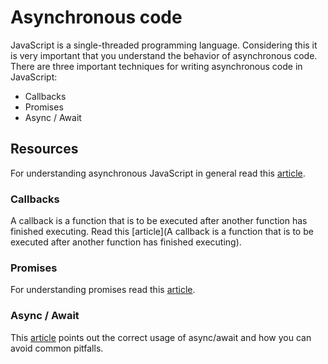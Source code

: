 # Asynchronous code
JavaScript is a single-threaded programming language. Considering this it is very important that you understand the behavior of asynchronous code.
There are three important techniques for writing asynchronous code in JavaScript:
* Callbacks
* Promises
* Async / Await


## Resources
For understanding asynchronous JavaScript in general read this [article](https://blog.bitsrc.io/understanding-asynchronous-javascript-the-event-loop-74cd408419ff).

### Callbacks
A callback is a function that is to be executed after another function has finished executing. Read this [article](A callback is a function that is to be executed after another function has finished executing).

### Promises
For understanding promises read this [article](https://medium.com/javascript-scene/master-the-javascript-interview-what-is-a-promise-27fc71e77261).

### Async / Await
This [article](https://medium.freecodecamp.org/avoiding-the-async-await-hell-c77a0fb71c4c) points out the correct usage of async/await and how you can avoid common pitfalls.
